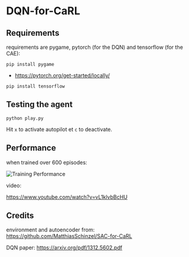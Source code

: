 # DQN-for-CaRL
## Requirements
requirements are pygame, pytorch (for the DQN) and tensorflow (for the CAE):

``pip install pygame``

- https://pytorch.org/get-started/locally/

``pip install tensorflow``

## Testing the agent
``python play.py``

Hit ``x`` to activate autopilot et ``c`` to deactivate.
## Performance
when trained over 600 episodes:

![Training Performance](https://i.imgur.com/HUysRrE.png)

video:

https://www.youtube.com/watch?v=vL1klvbBcHU

## Credits
environment and autoencoder from: https://github.com/MatthiasSchinzel/SAC-for-CaRL

DQN paper: https://arxiv.org/pdf/1312.5602.pdf
